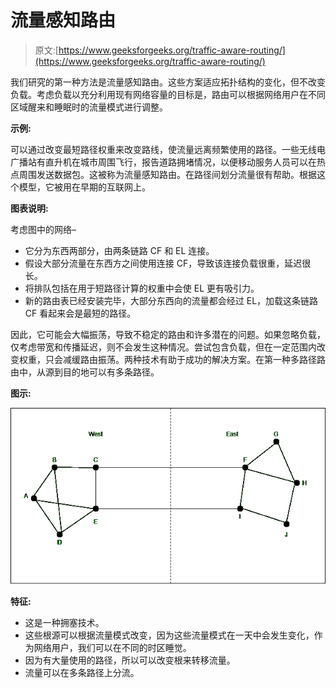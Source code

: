 # 流量感知路由

> 原文:[https://www.geeksforgeeks.org/traffic-aware-routing/](https://www.geeksforgeeks.org/traffic-aware-routing/)

我们研究的第一种方法是流量感知路由。这些方案适应拓扑结构的变化，但不改变负载。考虑负载以充分利用现有网络容量的目标是，路由可以根据网络用户在不同区域醒来和睡眠时的流量模式进行调整。

**示例:**

可以通过改变最短路径权重来改变路线，使流量远离频繁使用的路径。一些无线电广播站有直升机在城市周围飞行，报告道路拥堵情况，以便移动服务人员可以在热点周围发送数据包。这被称为流量感知路由。在路径间划分流量很有帮助。根据这个模型，它被用在早期的互联网上。

**图表说明:**

考虑图中的网络–

*   它分为东西两部分，由两条链路 CF 和 EL 连接。
*   假设大部分流量在东西方之间使用连接 CF，导致该连接负载很重，延迟很长。
*   将排队包括在用于短路径计算的权重中会使 EL 更有吸引力。
*   新的路由表已经安装完毕，大部分东西向的流量都会经过 EL，加载这条链路 CF 看起来会是最短的路径。

因此，它可能会大幅振荡，导致不稳定的路由和许多潜在的问题。如果忽略负载，仅考虑带宽和传播延迟，则不会发生这种情况。尝试包含负载，但在一定范围内改变权重，只会减缓路由振荡。两种技术有助于成功的解决方案。在第一种多路径路由中，从源到目的地可以有多条路径。

**图示:**

![](img/c90f18eb8f767d33ec4c12279ef32154.png)

**特征:**

*   这是一种拥塞技术。
*   这些根源可以根据流量模式改变，因为这些流量模式在一天中会发生变化，作为网络用户，我们可以在不同的时区睡觉。
*   因为有大量使用的路径，所以可以改变根来转移流量。
*   流量可以在多条路径上分流。
